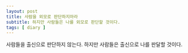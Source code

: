 ```yaml
---
layout: post
title: 사람을 외모로 판단하지마라
subtitle: 하지만 사람들은 나를 외모로 판단할 것이다.
tags: [ diary ]
---
```

사람들을 출신으로 판단하지 않는다.
하지만 사람들은 출신으로 나를 판달할 것이다.